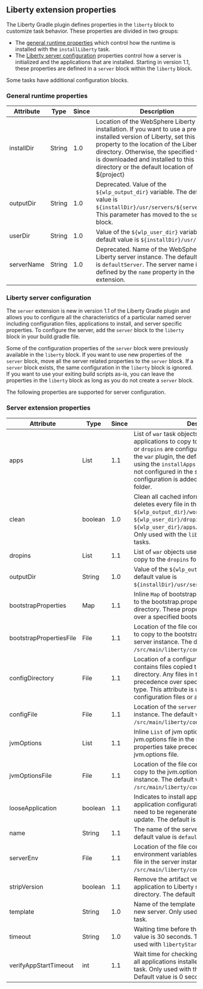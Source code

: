 ## Liberty extension properties
The Liberty Gradle plugin defines properties in the `liberty` block to customize task behavior.
These properties are divided in two groups:
* The [general runtime properties](#general-runtime-properties) which control how the runtime is installed with the `installLiberty` task.
* The [Liberty server configuration](#liberty-server-configuration) properties control how a server is initialized and the applications that are installed. Starting in version 1.1, these properties are defined in a `server` block within the `liberty` block.

Some tasks have additional configuration blocks.

### General runtime properties

| Attribute | Type | Since | Description | Required |
| --------- | ---- | ----- | ----------- | ---------|
| installDir | String | 1.0 | Location of the WebSphere Liberty server installation. If you want to use a pre-installed version of Liberty, set this property to the location of the Liberty `wlp` directory. Otherwise, the specified version is downloaded and installed to this directory or the default location of ${project} | No |
| outputDir | String | 1.0 | Deprecated. Value of the `${wlp_output_dir}` variable. The default value is `${installDir}/usr/servers/${serverName}`. This parameter has moved to the `server` block. | No |
| userDir | String | 1.0 | Value of the `${wlp_user_dir}` variable. The default value is `${installDir}/usr/`. | No |
| serverName | String | 1.0 | Deprecated. Name of the WebSphere Liberty server instance. The default value is `defaultServer`. The server name is now defined by the `name` property in the `server` extension. | No |


### Liberty server configuration

The `server` extension is new in version 1.1 of the Liberty Gradle plugin and allows you to configure all the characteristics of a particular named server including configuration files, applications to install, and server specific properties. To configure the server, add the `server` block to the `liberty` block in your build.gradle file.

Some of the configuration properties of the `server` block were previously available in the `liberty` block. If you want to use new properties of the `server` block, move all the server related properties to the `server` block. If a `server` block exists, the same configuration in the `liberty` block is ignored. If you want to use your exiting build scripts as-is, you can leave the properties in the `liberty` block as long as you do not create a `server` block.

The following properties are supported for server configuration.

### Server extension properties

| Attribute | Type  | Since | Description | Required |
| --------- | ----- | ----- | ----------- | -------- |
| apps | List | 1.1 | List of `war` task objects used to create applications to copy to the `apps` folder. If no `apps` or `dropins` are configured and this project applys the `war` plugin, the default application is installed using the `installApps` task. If the application is not configured in the server.xml file, application configuration is added to the `configDropins` folder. | No |
| clean | boolean | 1.0 | Clean all cached information on server start up. It deletes every file in the `${wlp_output_dir}/logs`, `${wlp_output_dir}/workarea`, `${wlp_user_dir}/dropins` or `${wlp_user_dir}/apps`. The default value is `false`. Only used with the `libertyStart` and `libertyRun` tasks. | No |
| dropins | List | 1.1 | List of `war` objects used to create applications to copy to the `dropins` folder. | No |
| outputDir | String | 1.0 | Value of the `${wlp_output_dir}` variable. The default value is `${installDir}/usr/servers/${serverName}`. | No |
| bootstrapProperties| Map | 1.1 | Inline `Map` of bootstrap properties that is written to the bootstrap.properties file in the server directory. These properties take precedence over a specified bootstrap.properties file.| No|
| bootstrapPropertiesFile| File | 1.1 | Location of the file containing server properties to copy to the bootstrap.properties file in the server instance. The default value is `/src/main/liberty/config/bootstrap.properties`.| No |
| configDirectory| File | 1.1 | Location of a configuration directory that contains files copied to the server configuration directory. Any files in this directory take precedence over specified files of the same type. This attribute is useful for copying included configuration files or a set of configuration files. | No|
| configFile| File | 1.1 | Location of the `server.xml` file used by the server instance. The default value is `/src/main/liberty/config/server.xml`. After the | No|
| jvmOptions| List | 1.1 | Inline `List` of jvm options that is written to the jvm.options file in the server directory. These properties take precedence over a specified jvm.options file.| No|
| jvmOptionsFile| File | 1.1 | Location of the file containing JVM options to copy to the jvm.options file in the server instance. The default value is `/src/main/liberty/config/jvm.options`.| No|
| looseApplication | boolean | 1.1 | Indicates to install application using loose application configuration so that war files do not need to be regenerated for every application update. The default is `true`. | No |
| name | String | 1.1 | The name of the server instance to create. The default value is `defaultServer`. | No |
| serverEnv| File | 1.1 | Location of the file containing server environment variables to copy to the server.env file in the server instance. The default value is `/src/main/liberty/config/server.env`.| No |
| stripVersion | boolean | 1.1 | Remove the artifact version when copying the application to Liberty runtime's application directory. The default value is false.  | No |
| template | String | 1.0 | Name of the template to use when creating a new server. Only used with the `libertyCreate` task. | No |
| timeout | String | 1.0 | Waiting time before the server starts. The default value is 30 seconds. The unit is seconds. Only used with `libertyStart` and `deploy` tasks. | No |
| verifyAppStartTimeout | int | 1.1 | Wait time for checking message logs for start of all applications installed with the `installApps` task. Only used with the `libertyStart` task. Default value is 0 seconds with no verification. | No |
